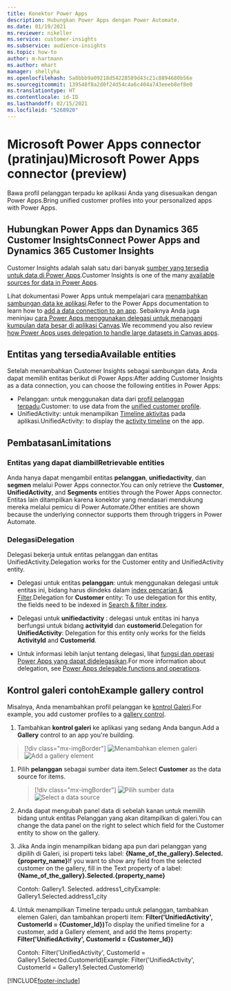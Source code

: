 ```yaml
---
title: Konektor Power Apps
description: Hubungkan Power Apps dengan Power Automate.
ms.date: 01/19/2021
ms.reviewer: nikeller
ms.service: customer-insights
ms.subservice: audience-insights
ms.topic: how-to
author: m-hartmann
ms.author: mhart
manager: shellyha
ms.openlocfilehash: 5a8bbb9a09218d54228589d43c21c8894680b56e
ms.sourcegitcommit: 139548f8a2d0f24d54c4a6c404a743eeeb8ef8e0
ms.translationtype: HT
ms.contentlocale: id-ID
ms.lasthandoff: 02/15/2021
ms.locfileid: "5268920"
---
```

# <a name="microsoft-power-apps-connector-preview"></a><span data-ttu-id="c29ea-103">Microsoft Power Apps connector (pratinjau)</span><span class="sxs-lookup"><span data-stu-id="c29ea-103">Microsoft Power Apps connector (preview)</span></span>

<span data-ttu-id="c29ea-104">Bawa profil pelanggan terpadu ke aplikasi Anda yang disesuaikan dengan Power Apps.</span><span class="sxs-lookup"><span data-stu-id="c29ea-104">Bring unified customer profiles into your personalized apps with Power Apps.</span></span>

## <a name="connect-power-apps-and-dynamics-365-customer-insights"></a><span data-ttu-id="c29ea-105">Hubungkan Power Apps dan Dynamics 365 Customer Insights</span><span class="sxs-lookup"><span data-stu-id="c29ea-105">Connect Power Apps and Dynamics 365 Customer Insights</span></span>

<span data-ttu-id="c29ea-106">Customer Insights adalah salah satu dari banyak [sumber yang tersedia untuk data di Power Apps](https://docs.microsoft.com/powerapps/maker/canvas-apps/working-with-data-sources).</span><span class="sxs-lookup"><span data-stu-id="c29ea-106">Customer Insights is one of the many [available sources for data in Power Apps](https://docs.microsoft.com/powerapps/maker/canvas-apps/working-with-data-sources).</span></span>

<span data-ttu-id="c29ea-107">Lihat dokumentasi Power Apps untuk mempelajari cara [menambahkan sambungan data ke aplikasi](https://docs.microsoft.com/powerapps/maker/canvas-apps/add-data-connection).</span><span class="sxs-lookup"><span data-stu-id="c29ea-107">Refer to the Power Apps documentation to learn how to [add a data connection to an app](https://docs.microsoft.com/powerapps/maker/canvas-apps/add-data-connection).</span></span> <span data-ttu-id="c29ea-108">Sebaiknya Anda juga meninjau [cara Power Apps menggunakan delegasi untuk menangani kumpulan data besar di aplikasi Canvas](https://docs.microsoft.com/powerapps/maker/canvas-apps/delegation-overview).</span><span class="sxs-lookup"><span data-stu-id="c29ea-108">We recommend you also review [how Power Apps uses delegation to handle large datasets in Canvas apps](https://docs.microsoft.com/powerapps/maker/canvas-apps/delegation-overview).</span></span>

## <a name="available-entities"></a><span data-ttu-id="c29ea-109">Entitas yang tersedia</span><span class="sxs-lookup"><span data-stu-id="c29ea-109">Available entities</span></span>

<span data-ttu-id="c29ea-110">Setelah menambahkan Customer Insights sebagai sambungan data, Anda dapat memilih entitas berikut di Power Apps:</span><span class="sxs-lookup"><span data-stu-id="c29ea-110">After adding Customer Insights as a data connection, you can choose the following entities in Power Apps:</span></span>

- <span data-ttu-id="c29ea-111">Pelanggan: untuk menggunakan data dari [profil pelanggan terpadu](customer-profiles.md).</span><span class="sxs-lookup"><span data-stu-id="c29ea-111">Customer: to use data from the [unified customer profile](customer-profiles.md).</span></span>
- <span data-ttu-id="c29ea-112">UnifiedActivity: untuk menampilkan [Timeline aktivitas](activities.md) pada aplikasi.</span><span class="sxs-lookup"><span data-stu-id="c29ea-112">UnifiedActivity: to display the [activity timeline](activities.md) on the app.</span></span>

## <a name="limitations"></a><span data-ttu-id="c29ea-113">Pembatasan</span><span class="sxs-lookup"><span data-stu-id="c29ea-113">Limitations</span></span>

### <a name="retrievable-entities"></a><span data-ttu-id="c29ea-114">Entitas yang dapat diambil</span><span class="sxs-lookup"><span data-stu-id="c29ea-114">Retrievable entities</span></span>

<span data-ttu-id="c29ea-115">Anda hanya dapat mengambil entitas **pelanggan**, **unifiedactivity**, dan **segmen** melalui Power Apps connector.</span><span class="sxs-lookup"><span data-stu-id="c29ea-115">You can only retrieve the **Customer**, **UnifiedActivity**, and **Segments** entities through the Power Apps connector.</span></span> <span data-ttu-id="c29ea-116">Entitas lain ditampilkan karena konektor yang mendasari mendukung mereka melalui pemicu di Power Automate.</span><span class="sxs-lookup"><span data-stu-id="c29ea-116">Other entities are shown because the underlying connector supports them through triggers in Power Automate.</span></span>  

### <a name="delegation"></a><span data-ttu-id="c29ea-117">Delegasi</span><span class="sxs-lookup"><span data-stu-id="c29ea-117">Delegation</span></span>

<span data-ttu-id="c29ea-118">Delegasi bekerja untuk entitas pelanggan dan entitas UnifiedActivity.</span><span class="sxs-lookup"><span data-stu-id="c29ea-118">Delegation works for the Customer entity and UnifiedActivity entity.</span></span> 

- <span data-ttu-id="c29ea-119">Delegasi untuk entitas **pelanggan**: untuk menggunakan delegasi untuk entitas ini, bidang harus diindeks dalam [index pencarian & Filter](search-filter-index.md).</span><span class="sxs-lookup"><span data-stu-id="c29ea-119">Delegation for **Customer** entity: To use delegation for this entity, the fields need to be indexed in [Search & filter index](search-filter-index.md).</span></span>  

- <span data-ttu-id="c29ea-120">Delegasi untuk **unifiedactivity** : delegasi untuk entitas ini hanya berfungsi untuk bidang **activityid** dan **customerid**.</span><span class="sxs-lookup"><span data-stu-id="c29ea-120">Delegation for **UnifiedActivity**: Delegation for this entity only works for the fields **ActivityId** and **CustomerId**.</span></span>  

- <span data-ttu-id="c29ea-121">Untuk informasi lebih lanjut tentang delegasi, lihat [fungsi dan operasi Power Apps yang dapat didelegasikan](https://docs.microsoft.com/connectors/commondataservice/#power-apps-delegable-functions-and-operations-for-the-cds-for-apps).</span><span class="sxs-lookup"><span data-stu-id="c29ea-121">For more information about delegation, see [Power Apps delegable functions and operations](https://docs.microsoft.com/connectors/commondataservice/#power-apps-delegable-functions-and-operations-for-the-cds-for-apps).</span></span> 

## <a name="example-gallery-control"></a><span data-ttu-id="c29ea-122">Kontrol galeri contoh</span><span class="sxs-lookup"><span data-stu-id="c29ea-122">Example gallery control</span></span>

<span data-ttu-id="c29ea-123">Misalnya, Anda menambahkan profil pelanggan ke [kontrol Galeri](https://docs.microsoft.com/powerapps/maker/canvas-apps/add-gallery).</span><span class="sxs-lookup"><span data-stu-id="c29ea-123">For example, you add customer profiles to a [gallery control](https://docs.microsoft.com/powerapps/maker/canvas-apps/add-gallery).</span></span>

1. <span data-ttu-id="c29ea-124">Tambahkan **kontrol galeri** ke aplikasi yang sedang Anda bangun.</span><span class="sxs-lookup"><span data-stu-id="c29ea-124">Add a **Gallery** control to an app you're building.</span></span>

> [!div class="mx-imgBorder"]
> <span data-ttu-id="c29ea-125">![Menambahkan elemen galeri](media/connector-powerapps9.png "Menambahkan elemen galeri")</span><span class="sxs-lookup"><span data-stu-id="c29ea-125">![Add a gallery element](media/connector-powerapps9.png "Add a gallery element")</span></span>

1. <span data-ttu-id="c29ea-126">Pilih **pelanggan** sebagai sumber data item.</span><span class="sxs-lookup"><span data-stu-id="c29ea-126">Select **Customer** as the data source for items.</span></span>

    > [!div class="mx-imgBorder"]
    > <span data-ttu-id="c29ea-127">![Pilih sumber data](media/choose-datasource-powerapps.png "Pilih sumber data")</span><span class="sxs-lookup"><span data-stu-id="c29ea-127">![Select a data source](media/choose-datasource-powerapps.png "Select a data source")</span></span>

1. <span data-ttu-id="c29ea-128">Anda dapat mengubah panel data di sebelah kanan untuk memilih bidang untuk entitas Pelanggan yang akan ditampilkan di galeri.</span><span class="sxs-lookup"><span data-stu-id="c29ea-128">You can change the data panel on the right to select which field for the Customer entity to show on the gallery.</span></span>

1. <span data-ttu-id="c29ea-129">Jika Anda ingin menampilkan bidang apa pun dari pelanggan yang dipilih di Galeri, isi properti teks label:  **{Name_of_the_gallery}.Selected.{property_name}**</span><span class="sxs-lookup"><span data-stu-id="c29ea-129">If you want to show any field from the selected customer on the gallery, fill in the Text property of a label:  **{Name_of_the_gallery}.Selected.{property_name}**</span></span>

    <span data-ttu-id="c29ea-130">Contoh: Gallery1. Selected. address1_city</span><span class="sxs-lookup"><span data-stu-id="c29ea-130">Example: Gallery1.Selected.address1_city</span></span>

1. <span data-ttu-id="c29ea-131">Untuk menampilkan Timeline terpadu untuk pelanggan, tambahkan elemen Galeri, dan tambahkan properti item: **Filter('UnifiedActivity', CustomerId = {Customer_Id})**</span><span class="sxs-lookup"><span data-stu-id="c29ea-131">To display the unified timeline for a customer, add a Gallery element, and add the Items property: **Filter('UnifiedActivity', CustomerId = {Customer_Id})**</span></span>

    <span data-ttu-id="c29ea-132">Contoh: Filter('UnifiedActivity', CustomerId = Gallery1.Selected.CustomerId)</span><span class="sxs-lookup"><span data-stu-id="c29ea-132">Example: Filter('UnifiedActivity', CustomerId = Gallery1.Selected.CustomerId)</span></span>


[!INCLUDE[footer-include](../includes/footer-banner.md)]